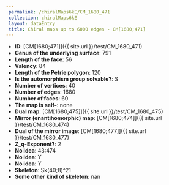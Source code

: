 ```yaml
--- 
 permalink: /chiralMaps6kE/CM_1680_471 
 collection: chiralMaps6kE
 layout: dataEntry
 title: Chiral maps up to 6000 edges - CM[1680;471]
---
```


- **ID**: [CM[1680;471]]({{ site.url }}/test/CM_1680_471)
- **Genus of the underlying surface**: 791
- **Length of the face**: 56
- **Valency**: 84
- **Length of the Petrie polygon**: 120
- **Is the automorphism group solvable?**: S
- **Number of vertices**: 40
- **Number of edges**: 1680
- **Number of faces**: 60
- **The map is self-**: none
- **Dual map**: [CM[1680;475]]({{ site.url }}/test/CM_1680_475)
- **Mirror (enantihomorphic) map**: [CM[1680;474]]({{ site.url }}/test/CM_1680_474)
- **Dual of the mirror image**: [CM[1680;477]]({{ site.url }}/test/CM_1680_477)
- **Z_q-Exponent?**: 2
- **No idea**:  43:474
- **No idea**: Y
- **No idea**: Y
- **Skeleton**: Sk(40;8)^21
- **Some other kind of skeleton**: nan
